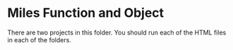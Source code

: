 Miles Function and Object
=========================

There are two projects in this folder. You should run each
of the HTML files in each of the folders.